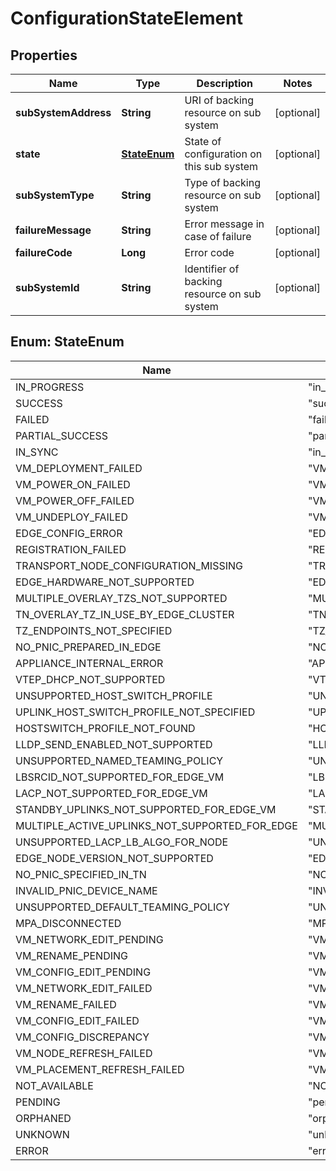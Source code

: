 # ConfigurationStateElement

## Properties
Name | Type | Description | Notes
------------ | ------------- | ------------- | -------------
**subSystemAddress** | **String** | URI of backing resource on sub system |  [optional]
**state** | [**StateEnum**](#StateEnum) | State of configuration on this sub system |  [optional]
**subSystemType** | **String** | Type of backing resource on sub system |  [optional]
**failureMessage** | **String** | Error message in case of failure |  [optional]
**failureCode** | **Long** | Error code |  [optional]
**subSystemId** | **String** | Identifier of backing resource on sub system |  [optional]

<a name="StateEnum"></a>
## Enum: StateEnum
Name | Value
---- | -----
IN_PROGRESS | &quot;in_progress&quot;
SUCCESS | &quot;success&quot;
FAILED | &quot;failed&quot;
PARTIAL_SUCCESS | &quot;partial_success&quot;
IN_SYNC | &quot;in_sync&quot;
VM_DEPLOYMENT_FAILED | &quot;VM_DEPLOYMENT_FAILED&quot;
VM_POWER_ON_FAILED | &quot;VM_POWER_ON_FAILED&quot;
VM_POWER_OFF_FAILED | &quot;VM_POWER_OFF_FAILED&quot;
VM_UNDEPLOY_FAILED | &quot;VM_UNDEPLOY_FAILED&quot;
EDGE_CONFIG_ERROR | &quot;EDGE_CONFIG_ERROR&quot;
REGISTRATION_FAILED | &quot;REGISTRATION_FAILED&quot;
TRANSPORT_NODE_CONFIGURATION_MISSING | &quot;TRANSPORT_NODE_CONFIGURATION_MISSING&quot;
EDGE_HARDWARE_NOT_SUPPORTED | &quot;EDGE_HARDWARE_NOT_SUPPORTED&quot;
MULTIPLE_OVERLAY_TZS_NOT_SUPPORTED | &quot;MULTIPLE_OVERLAY_TZS_NOT_SUPPORTED&quot;
TN_OVERLAY_TZ_IN_USE_BY_EDGE_CLUSTER | &quot;TN_OVERLAY_TZ_IN_USE_BY_EDGE_CLUSTER&quot;
TZ_ENDPOINTS_NOT_SPECIFIED | &quot;TZ_ENDPOINTS_NOT_SPECIFIED&quot;
NO_PNIC_PREPARED_IN_EDGE | &quot;NO_PNIC_PREPARED_IN_EDGE&quot;
APPLIANCE_INTERNAL_ERROR | &quot;APPLIANCE_INTERNAL_ERROR&quot;
VTEP_DHCP_NOT_SUPPORTED | &quot;VTEP_DHCP_NOT_SUPPORTED&quot;
UNSUPPORTED_HOST_SWITCH_PROFILE | &quot;UNSUPPORTED_HOST_SWITCH_PROFILE&quot;
UPLINK_HOST_SWITCH_PROFILE_NOT_SPECIFIED | &quot;UPLINK_HOST_SWITCH_PROFILE_NOT_SPECIFIED&quot;
HOSTSWITCH_PROFILE_NOT_FOUND | &quot;HOSTSWITCH_PROFILE_NOT_FOUND&quot;
LLDP_SEND_ENABLED_NOT_SUPPORTED | &quot;LLDP_SEND_ENABLED_NOT_SUPPORTED&quot;
UNSUPPORTED_NAMED_TEAMING_POLICY | &quot;UNSUPPORTED_NAMED_TEAMING_POLICY&quot;
LBSRCID_NOT_SUPPORTED_FOR_EDGE_VM | &quot;LBSRCID_NOT_SUPPORTED_FOR_EDGE_VM&quot;
LACP_NOT_SUPPORTED_FOR_EDGE_VM | &quot;LACP_NOT_SUPPORTED_FOR_EDGE_VM&quot;
STANDBY_UPLINKS_NOT_SUPPORTED_FOR_EDGE_VM | &quot;STANDBY_UPLINKS_NOT_SUPPORTED_FOR_EDGE_VM&quot;
MULTIPLE_ACTIVE_UPLINKS_NOT_SUPPORTED_FOR_EDGE | &quot;MULTIPLE_ACTIVE_UPLINKS_NOT_SUPPORTED_FOR_EDGE&quot;
UNSUPPORTED_LACP_LB_ALGO_FOR_NODE | &quot;UNSUPPORTED_LACP_LB_ALGO_FOR_NODE&quot;
EDGE_NODE_VERSION_NOT_SUPPORTED | &quot;EDGE_NODE_VERSION_NOT_SUPPORTED&quot;
NO_PNIC_SPECIFIED_IN_TN | &quot;NO_PNIC_SPECIFIED_IN_TN&quot;
INVALID_PNIC_DEVICE_NAME | &quot;INVALID_PNIC_DEVICE_NAME&quot;
UNSUPPORTED_DEFAULT_TEAMING_POLICY | &quot;UNSUPPORTED_DEFAULT_TEAMING_POLICY&quot;
MPA_DISCONNECTED | &quot;MPA_DISCONNECTED&quot;
VM_NETWORK_EDIT_PENDING | &quot;VM_NETWORK_EDIT_PENDING&quot;
VM_RENAME_PENDING | &quot;VM_RENAME_PENDING&quot;
VM_CONFIG_EDIT_PENDING | &quot;VM_CONFIG_EDIT_PENDING&quot;
VM_NETWORK_EDIT_FAILED | &quot;VM_NETWORK_EDIT_FAILED&quot;
VM_RENAME_FAILED | &quot;VM_RENAME_FAILED&quot;
VM_CONFIG_EDIT_FAILED | &quot;VM_CONFIG_EDIT_FAILED&quot;
VM_CONFIG_DISCREPANCY | &quot;VM_CONFIG_DISCREPANCY&quot;
VM_NODE_REFRESH_FAILED | &quot;VM_NODE_REFRESH_FAILED&quot;
VM_PLACEMENT_REFRESH_FAILED | &quot;VM_PLACEMENT_REFRESH_FAILED&quot;
NOT_AVAILABLE | &quot;NOT_AVAILABLE&quot;
PENDING | &quot;pending&quot;
ORPHANED | &quot;orphaned&quot;
UNKNOWN | &quot;unknown&quot;
ERROR | &quot;error&quot;
